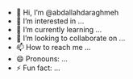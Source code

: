 - 👋 Hi, I’m @abdallahdaraghmeh
- 👀 I’m interested in ...
- 🌱 I’m currently learning ...
- 💞️ I’m looking to collaborate on ...
- 📫 How to reach me ...
- 😄 Pronouns: ...
- ⚡ Fun fact: ...

<!---
abdallahdaraghmeh/abdallahdaraghmeh is a ✨ special ✨ repository because its `README.md` (this file) appears on your GitHub profile.
You can click the Preview link to take a look at your changes.
--->
